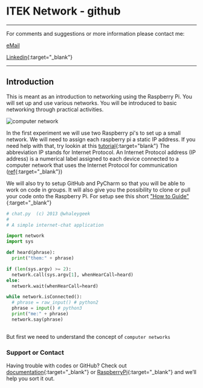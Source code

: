 # ITEK Network - github

______
For comments and suggestions or more information please contact me:

[eMail](mailto:hans@eaaa.dk)

[Linkedin](https://www.linkedin.com/in/hansjeppesen/){:target="_blank"}

______

## Introduction

This is meant as an introduction to networking using the Raspberry Pi. You will set up and use various networks. You will be introduced to basic networking through practical activities.

![computer network](/ITEK_01_network/images/network-cable-ethernet-computer-159304.jpeg)

In the first experiment we will use two Raspberry pi's to set up a small network. We will need to assign each raspberry pi a static IP address. If you need help with that, try lookin at this [tutorial](https://www.modmypi.com/blog/how-to-give-your-raspberry-pi-a-static-ip-address-update){:target="blank"}
The abbreviation IP stands for Internet Protocol. An Internet Protocol address (IP address) is a numerical label assigned to each device connected to a computer network that uses the Internet Protocol for communication ([ref](https://tools.ietf.org/html/rfc760){:target="_blank"})

We will also try to setup GitHub and PyCharm so that you will be able to work on code in groups. It will also give you the possibility to clone or pull your code onto the Raspberry Pi. For setup see this short ["How to Guide"](doc/git_pycharm.md){:target="_blank"}

```python
# chat.py  (c) 2013 @whaleygeek
#
# A simple internet-chat application

import network
import sys

def heard(phrase):
  print("them:" + phrase)

if (len(sys.argv) >= 2):
  network.call(sys.argv[1], whenHearCall=heard)
else:  
  network.wait(whenHearCall=heard)

while network.isConnected():
  # phrase = raw_input() # python2
  phrase = input() # python3
  print("me:" + phrase)
  network.say(phrase)
  
```

But first we need to understand the concept of ```computer networks```




### Support or Contact

Having trouble with codes or GitHub? Check out [documentation](https://help.github.com/categories/github-pages-basics/){:target="_blank"} or [RaspberryPi](https://www.raspberrypi.org/documentation/){:target="_blank"} and we’ll help you sort it out.
